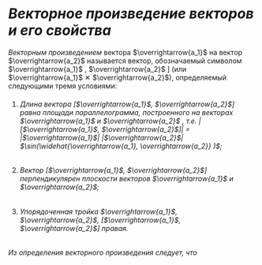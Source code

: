 # _Векторное произведение векторов и его свойства_

*Векторным произведением* вектора $\overrightarrow{a_1}$ на вектор $\overrightarrow{a_2}$ называется вектор, обозначаемый символом  $\overrightarrow{a_1}$ , $\overrightarrow{a_2}$ ] (или $\overrightarrow{a_1}$ ✕ $\overrightarrow{a_2}$), определяемый следующими тремя условиями:

1. ###### Длина вектора [$\overrightarrow{a_1}$, $\overrightarrow{a_2}$] равна площади параллелограмма, построенного на векторах $\overrightarrow{a_1}$ и $\overrightarrow{a_2}$ , т.е. |[$\overrightarrow{a_1}$, $\overrightarrow{a_2}$]| = |$\overrightarrow{a_1}$| |$\overrightarrow{a_2}$| $\sin(\widehat{\overrightarrow{a_1}, \overrightarrow{a_2}} )$;

2. ###### Вектор [$\overrightarrow{a_1}$, $\overrightarrow{a_2}$] перпендикулярен плоскости векторов $\overrightarrow{a_1}$ и $\overrightarrow{a_2}$;

3. ###### Упорядоченная тройка $\overrightarrow{a_1}$, $\overrightarrow{a_2}$, [$\overrightarrow{a_1}$, $\overrightarrow{a_2}$] правая.

###### Из определения векторного произведения следует, что
